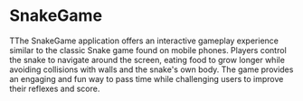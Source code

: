 # SnakeGame
TThe SnakeGame application offers an interactive gameplay experience similar to the classic Snake game found on mobile phones. Players control the snake to navigate around the screen, eating food to grow longer while avoiding collisions with walls and the snake's own body. The game provides an engaging and fun way to pass time while challenging users to improve their reflexes and score.
